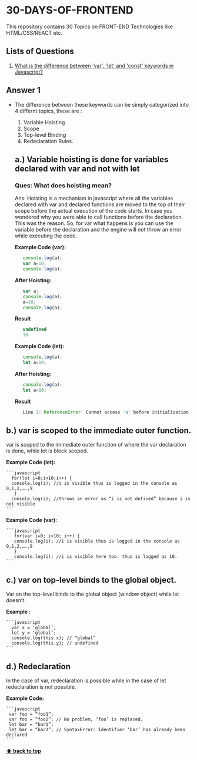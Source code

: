 # 30-DAYS-OF-FRONTEND
This repository contains 30 Topics on FRONT-END Technologies like HTML/CSS/REACT etc.

## Lists of Questions
1. [What is the difference between 'var', 'let' and 'const' keywords in Javascript?](#answer-1)


## Answer 1

  - The difference between these keywords can be simply categorized into 4 differnt topics, these are :
     1. Variable Hoisting
     2. Scope
     3. Top-level Binding
     4. Redeclaration Rules.
     
    ## a.) Variable hoisting is done for variables declared with var and not with let
      ### Ques:  What does hoisting mean?
       Ans: Hoisting is a mechanism in javascript where all the variables declared with var and declared functions are                   moved to the top of their scope before the actual execution of the code starts. In case you wondered why you                 were able to call functions before the declaration. This was the reason.
            So, for var what happens is you can use the variable before the declaration and the engine will not throw an                 error while executing the code.
           
      **Example Code (var):**

    ```javascript
       console.log(a);
       var a=10;
       console.log(a);
    ```
     **After Hoisting:**
    ```javascript
       var a;
       console.log(a);
       a=10;
       console.log(a);
    ```
    **Result**
    ```javascript
       undefined
       10
    ```
    
     **Example Code (let):**

    ```javascript
       console.log(a);
       let a=10;
    ```
     **After Hoisting:**
    ```javascript
       console.log(a);
       let a=10;
    ```
    **Result**
    ```javascript
       Line 1: ReferenceError: Cannot access 'a' before initialization
    ```
    
  ## b.) var is scoped to the immediate outer function.
  var is scoped to the immediate outer function of where the var declaration is done, while let is block scoped.
  
   **Example Code (let):**

    ```javascript
      for(let i=0;i<10;i++) {
      console.log(i); //i is visible thus is logged in the console as 0,1,2,….,9
       }
      console.log(i); //throws an error as “i is not defined” because i is not visible
    ```
   **Example Code (var):**

    ```javascript
       for(var i=0; i<10; i++) {
       console.log(i); //i is visible thus is logged in the console as 0,1,2,….,9
       }
       console.log(i); //i is visible here too. thus is logged as 10.
    ```

 ## c.) var on top-level binds to the global object.
  Var on the top-level binds to the global object (window object) while let doesn’t.
  
   **Example :**

    ```javascript
      var x = ‘global’;
      let y = ‘global’;
      console.log(this.x); // “global”
      console.log(this.y); // undefined
    ```

## d.) Redeclaration
  In the case of var, redeclaration is possible while in the case of let redeclaration is not possible.
  
   **Example Code:**

    ```javascript
     var foo = “foo1”;
     var foo = “foo2”; // No problem, ‘foo’ is replaced.
     let bar = “bar1”;
     let bar = “bar2”; // SyntaxError: Identifier ‘bar’ has already been declared
    ```
    
**[⬆ back to top](#lists-of-questions)**
